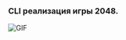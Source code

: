 ### CLI реализация игры 2048.
![GIF](https://user-images.githubusercontent.com/45241991/215486411-e58970d8-0a81-4170-89c5-65123fbc6aed.gif)
